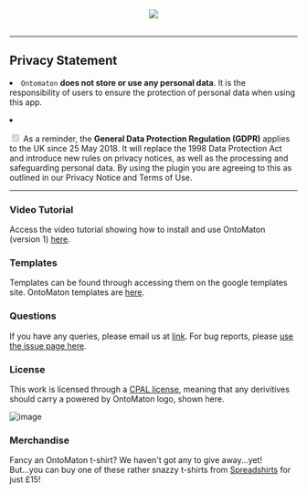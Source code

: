 <div align="center">
<img src="https://isa-tools.org/OntoMaton/figures/ontomaton.png" align="center"/>
</div>

<br/>

___

## Privacy Statement

<li>
	<code>Ontomaton</code> <strong>does not store or use any personal data</strong>. It is the responsibility of users to ensure the protection of personal data when using this app.</p>
</li>
<li class="task-list-item">
<p><input type="checkbox" id="" disabled="" class="task-list-item-checkbox" checked=""> As a reminder, the <strong>General Data Protection Regulation (GDPR)</strong> applies to the UK since 25 May 2018. It will replace the 1998 Data Protection Act and introduce new rules on privacy notices, as well as the processing and safeguarding personal data. By using the plugin you are agreeing to this as outlined in our Privacy Notice and Terms of Use.</p>
</li>

___
 
### Video Tutorial

Access the video tutorial showing how to install and use OntoMaton (version 1) [here](http://www.youtube.com/watch?v=Qs0nxGBfQac&feature=player_embedded).
 
### Templates

Templates can be found through accessing them on the google templates site. OntoMaton templates are [here](https://drive.google.com/templates?type=spreadsheets&q=ontomaton).

### Questions

If you have any queries, please email us at [link](mailto:isatools@googlegroups.com). For bug reports, please [use the issue page here](https://github.com/ISA-tools/OntoMaton/issues).

### License

This work is licensed through a [CPAL license](http://isatab.sf.net/licenses/OntoMaton-license.html), meaning that any derivitives should carry a powered by OntoMaton logo, shown here.

![image](http://isatab.sf.net/assets/img/tools/ontomaton-part-of-isatools.png)

### Merchandise

Fancy an OntoMaton t-shirt? We haven't got any to give away...yet! But...you can buy one of these rather snazzy t-shirts from [Spreadshirts](http://antarctic-design.spreadshirt.co.uk/men-s-classic-t-shirt-A22910590/customize/color/2) for just £15!


